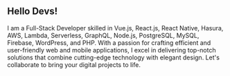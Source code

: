 ## Hello Devs!
I am a Full-Stack Developer skilled in Vue.js, React.js, React Native, Hasura, AWS, Lambda, Serverless, GraphQL, Node.js, PostgreSQL, MySQL, Firebase, WordPress, and PHP. With a passion for crafting efficient and user-friendly web and mobile applications, I excel in delivering top-notch solutions that combine cutting-edge technology with elegant design. Let's collaborate to bring your digital projects to life.

